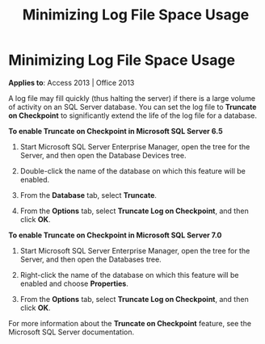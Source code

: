 ﻿---
title: Minimizing Log File Space Usage
TOCTitle: Minimizing Log File Space Usage
ms:assetid: d527c313-35ad-c30e-6ea1-ddfeff1fe890
ms:mtpsurl: https://msdn.microsoft.com/library/JJ250073(v=office.15)
ms:contentKeyID: 48547960
ms.date: 09/18/2015
mtps_version: v=office.15
---

# Minimizing Log File Space Usage


**Applies to**: Access 2013 | Office 2013

A log file may fill quickly (thus halting the server) if there is a large volume of activity on an SQL Server database. You can set the log file to **Truncate on Checkpoint** to significantly extend the life of the log file for a database.

**To enable Truncate on Checkpoint in Microsoft SQL Server 6.5**

1.  Start Microsoft SQL Server Enterprise Manager, open the tree for the Server, and then open the Database Devices tree.

2.  Double-click the name of the database on which this feature will be enabled.

3.  From the **Database** tab, select **Truncate**.

4.  From the **Options** tab, select **Truncate Log on Checkpoint**, and then click **OK**.

**To enable Truncate on Checkpoint in Microsoft SQL Server 7.0**

1.  Start Microsoft SQL Server Enterprise Manager, open the tree for the Server, and then open the Databases tree.

2.  Right-click the name of the database on which this feature will be enabled and choose **Properties**.

3.  From the **Options** tab, select **Truncate Log on Checkpoint**, and then click **OK**.

For more information about the **Truncate on Checkpoint** feature, see the Microsoft SQL Server documentation.

